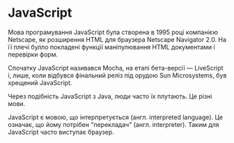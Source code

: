 # JavaScript

Мова програмування JavaScript була створена в 1995 році компанією Netscape, як розширення HTML для браузера Netscape Navigator 2.0. На її плечі булло покладені функції маніпулювання HTML документами і перевірки форм. 

Спочатку JavaScript називався Mocha, на етапі бета-версії — LiveScript і, лише, коли відбувся фінальний реліз під орудою Sun Microsystems, був хрещений JavaScript.

Через подібність JavaScript з Java, люди часто їх плутають. Це різні мови. 

JavaScript є мовою, що інтерпретується (англ. interpreted language). Це означає, що йому потрібен "перекладач" (англ. interpreter). Таким для JavaScript часто виступає браузер.